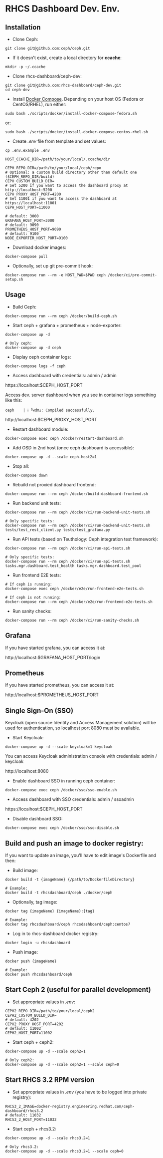 # RHCS Dashboard Dev. Env.

## Installation

* Clone Ceph:
```
git clone git@github.com:ceph/ceph.git
```

* If it doesn't exist, create a local directory for **ccache**:
```
mkdir -p ~/.ccache
```

* Clone rhcs-dashboard/ceph-dev:
```
git clone git@github.com:rhcs-dashboard/ceph-dev.git
cd ceph-dev
```

* Install [Docker Compose](https://docs.docker.com/compose/install/). Depending on your host OS (Fedora or CentOS/RHEL), run either:
```
sudo bash ./scripts/docker/install-docker-compose-fedora.sh
```
or:
```
sudo bash ./scripts/docker/install-docker-compose-centos-rhel.sh
```

* Create *.env* file from template and set values:
```
cp .env.example .env

HOST_CCACHE_DIR=/path/to/your/local/.ccache/dir

CEPH_REPO_DIR=/path/to/your/local/ceph/repo
# Optional: a custom build directory other than default one ($CEPH_REPO_DIR/build)
CEPH_CUSTOM_BUILD_DIR=
# Set 5200 if you want to access the dashboard proxy at http://localhost:5200
CEPH_PROXY_HOST_PORT=4200
# Set 11001 if you want to access the dashboard at https://localhost:11001
CEPH_HOST_PORT=11000

# default: 3000
GRAFANA_HOST_PORT=3000
# default: 9090
PROMETHEUS_HOST_PORT=9090
# default: 9100
NODE_EXPORTER_HOST_PORT=9100
```

* Download docker images:
```
docker-compose pull
```

* Optionally, set up git pre-commit hook:
```
docker-compose run --rm -e HOST_PWD=$PWD ceph /docker/ci/pre-commit-setup.sh
```

## Usage

* Build Ceph:
```
docker-compose run --rm ceph /docker/build-ceph.sh
```

* Start ceph + grafana + prometheus + node-exporter:
```
docker-compose up -d

# Only ceph:
docker-compose up -d ceph
```

* Display ceph container logs:
```
docker-compose logs -f ceph
```

* Access dashboard with credentials: admin / admin

https://localhost:$CEPH_HOST_PORT

Access dev. server dashboard when you see in container logs something like this:
```
ceph    | ℹ ｢wdm｣: Compiled successfully.
```

http://localhost:$CEPH_PROXY_HOST_PORT

* Restart dashboard module:
```
docker-compose exec ceph /docker/restart-dashboard.sh
```

* Add OSD in 2nd host (once ceph dashboard is accessible):
```
docker-compose up -d --scale ceph-host2=1
```

* Stop all:
```
docker-compose down
```

* Rebuild not proxied dashboard frontend:
```
docker-compose run --rm ceph /docker/build-dashboard-frontend.sh
```

* Run backend unit tests:
```
docker-compose run --rm ceph /docker/ci/run-backend-unit-tests.sh

# Only specific tests:
docker-compose run --rm ceph /docker/ci/run-backend-unit-tests.sh tests/test_rest_client.py tests/test_grafana.py
```

* Run API tests (based on Teuthology: Ceph integration test framework):
```
docker-compose run --rm ceph /docker/ci/run-api-tests.sh

# Only specific tests:
docker-compose run --rm ceph /docker/ci/run-api-tests.sh tasks.mgr.dashboard.test_health tasks.mgr.dashboard.test_pool
```

* Run frontend E2E tests:
```
# If ceph is running:
docker-compose exec ceph /docker/e2e/run-frontend-e2e-tests.sh

# If ceph is not running:
docker-compose run --rm ceph /docker/e2e/run-frontend-e2e-tests.sh
```

* Run sanity checks:
```
docker-compose run --rm ceph /docker/ci/run-sanity-checks.sh
```

## Grafana

If you have started grafana, you can access it at:

http://localhost:$GRAFANA_HOST_PORT/login

## Prometheus

If you have started prometheus, you can access it at:

http://localhost:$PROMETHEUS_HOST_PORT

## Single Sign-On (SSO)

Keycloak (open source Identity and Access Management solution)
will be used for authentication, so localhost port 8080 must be available.

* Start Keycloak:
```
docker-compose up -d --scale keycloak=1 keycloak
```

You can access Keycloak administration console with credentials: admin / keycloak

http://localhost:8080

* Enable dashboard SSO in running ceph container:
```
docker-compose exec ceph /docker/sso/sso-enable.sh
```

* Access dashboard with SSO credentials: admin / ssoadmin

https://localhost:$CEPH_HOST_PORT

* Disable dashboard SSO:
```
docker-compose exec ceph /docker/sso/sso-disable.sh
```

## Build and push an image to docker registry:

If you want to update an image, you'll have to edit image's Dockerfile and then:

* Build image:
```
docker build -t {imageName} {/path/to/DockerfileDirectory}

# Example:
docker build -t rhcsdashboard/ceph ./docker/ceph
```

* Optionally, tag image:
```
docker tag {imageName} {imageName}:{tag}

# Example:
docker tag rhcsdashboard/ceph rhcsdashboard/ceph:centos7
```

* Log in to rhcs-dashboard docker registry:
```
docker login -u rhcsdashboard
```

* Push image:
```
docker push {imageName}

# Example:
docker push rhcsdashboard/ceph
```

## Start Ceph 2 (useful for parallel development)

* Set appropriate values in *.env*:
```
CEPH2_REPO_DIR=/path/to/your/local/ceph2
CEPH2_CUSTOM_BUILD_DIR=
# default: 4202
CEPH2_PROXY_HOST_PORT=4202
# default: 11002
CEPH2_HOST_PORT=11002
```

* Start ceph + ceph2:
```
docker-compose up -d --scale ceph2=1

# Only ceph2:
docker-compose up -d --scale ceph2=1 --scale ceph=0
```

## Start RHCS 3.2 RPM version

* Set appropriate values in *.env* (you have to be logged into private registry):
```
RHCS3_2_IMAGE=docker-registry.engineering.redhat.com/ceph-dashboard/rhcs3.2
# default: 11032
RHCS3_2_HOST_PORT=11032
```

* Start ceph + rhcs3.2:
```
docker-compose up -d --scale rhcs3.2=1

# Only rhcs3.2:
docker-compose up -d --scale rhcs3.2=1 --scale ceph=0
```

